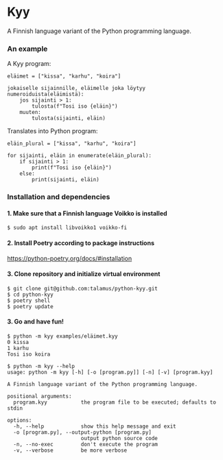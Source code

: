# Kyy

A Finnish language variant of the Python programming language.

### An example

A Kyy program:
```
eläimet = ["kissa", "karhu", "koira"]

jokaiselle sijainnille, eläimelle joka löytyy numeroiduista(eläimistä):
    jos sijainti > 1:
        tulosta(f"Tosi iso {eläin}")
    muuten:
        tulosta(sijainti, eläin)
```

Translates into Python program:
```
eläin_plural = ["kissa", "karhu", "koira"]

for sijainti, eläin in enumerate(eläin_plural):
    if sijainti > 1:
        print(f"Tosi iso {eläin}")
    else:
        print(sijainti, eläin)
```

### Installation and dependencies

#### 1. Make sure that a Finnish language Voikko is installed

```
$ sudo apt install libvoikko1 voikko-fi
```

#### 2. Install Poetry according to package instructions

https://python-poetry.org/docs/#installation

#### 3. Clone repository and initialize virtual environment

```
$ git clone git@github.com:talamus/python-kyy.git
$ cd python-kyy
$ poetry shell
$ poetry update
```

#### 3. Go and have fun!

```
$ python -m kyy examples/eläimet.kyy
0 kissa
1 karhu
Tosi iso koira

$ python -m kyy --help
usage: python -m kyy [-h] [-o [program.py]] [-n] [-v] [program.kyy]

A Finnish language variant of the Python programming language.

positional arguments:
  program.kyy           the program file to be executed; defaults to stdin

options:
  -h, --help            show this help message and exit
  -o [program.py], --output-python [program.py]
                        output python source code
  -n, --no-exec         don't execute the program
  -v, --verbose         be more verbose
```
